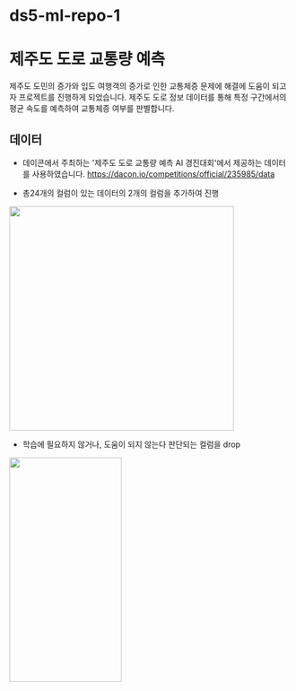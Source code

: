 # ds5-ml-repo-1

# 제주도 도로 교통량 예측
제주도 도민의 증가와 입도 여행객의 증가로 인한 교통체증 문제에 해결에 도움이 되고자 프로젝트를 진행하게 되었습니다.
제주도 도로 정보 데이터를 통해 특정 구간에서의 평균 속도를 예측하여 교통체증 여부를 판별합니다.

## 데이터
- 데이콘에서 주최하는 '제주도 도로 교통량 예측 AI 경진대회'에서 제공하는 데이터를 사용하였습니다.
https://dacon.io/competitions/official/235985/data

- 총24개의 컬럼이 있는 데이터의 2개의 컬럼을 추가하여 진행
<img src="https://user-images.githubusercontent.com/87750521/202093281-3a33f059-6051-4c2d-ac4c-5aa2d5cf1e95.png" width="400" height="400"/>


- 학습에 필요하지 않거나, 도움이 되지 않는다 판단되는 컬럼을 drop
<img src="https://user-images.githubusercontent.com/87750521/202093609-79b5b954-8349-4127-95bd-e5921a80fc0b.png" width="200" height="400"/>
